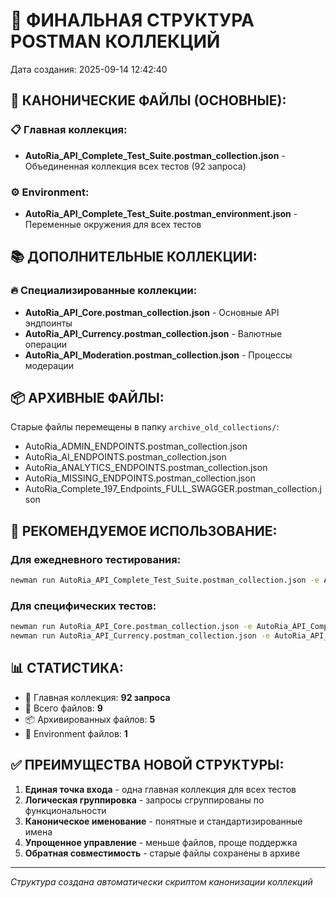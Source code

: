 # 📁 ФИНАЛЬНАЯ СТРУКТУРА POSTMAN КОЛЛЕКЦИЙ

Дата создания: 2025-09-14 12:42:40

## 🎯 КАНОНИЧЕСКИЕ ФАЙЛЫ (ОСНОВНЫЕ):

### 📋 Главная коллекция:
- **AutoRia_API_Complete_Test_Suite.postman_collection.json** - Объединенная коллекция всех тестов (92 запроса)

### ⚙️ Environment:
- **AutoRia_API_Complete_Test_Suite.postman_environment.json** - Переменные окружения для всех тестов

## 📚 ДОПОЛНИТЕЛЬНЫЕ КОЛЛЕКЦИИ:

### 🔥 Специализированные коллекции:
- **AutoRia_API_Core.postman_collection.json** - Основные API эндпоинты
- **AutoRia_API_Currency.postman_collection.json** - Валютные операции
- **AutoRia_API_Moderation.postman_collection.json** - Процессы модерации

## 📦 АРХИВНЫЕ ФАЙЛЫ:

Старые файлы перемещены в папку `archive_old_collections/`:
- AutoRia_ADMIN_ENDPOINTS.postman_collection.json
- AutoRia_AI_ENDPOINTS.postman_collection.json
- AutoRia_ANALYTICS_ENDPOINTS.postman_collection.json
- AutoRia_MISSING_ENDPOINTS.postman_collection.json
- AutoRia_Complete_197_Endpoints_FULL_SWAGGER.postman_collection.json

## 🚀 РЕКОМЕНДУЕМОЕ ИСПОЛЬЗОВАНИЕ:

### Для ежедневного тестирования:
```bash
newman run AutoRia_API_Complete_Test_Suite.postman_collection.json -e AutoRia_API_Complete_Test_Suite.postman_environment.json
```

### Для специфических тестов:
```bash
newman run AutoRia_API_Core.postman_collection.json -e AutoRia_API_Complete_Test_Suite.postman_environment.json
newman run AutoRia_API_Currency.postman_collection.json -e AutoRia_API_Complete_Test_Suite.postman_environment.json
```

## 📊 СТАТИСТИКА:

- 🎯 Главная коллекция: **92 запроса**
- 📁 Всего файлов: **9**
- 📦 Архивированных файлов: **5**
- 🔧 Environment файлов: **1**

## ✅ ПРЕИМУЩЕСТВА НОВОЙ СТРУКТУРЫ:

1. **Единая точка входа** - одна главная коллекция для всех тестов
2. **Логическая группировка** - запросы сгруппированы по функциональности
3. **Каноническое именование** - понятные и стандартизированные имена
4. **Упрощенное управление** - меньше файлов, проще поддержка
5. **Обратная совместимость** - старые файлы сохранены в архиве

---
*Структура создана автоматически скриптом канонизации коллекций*
